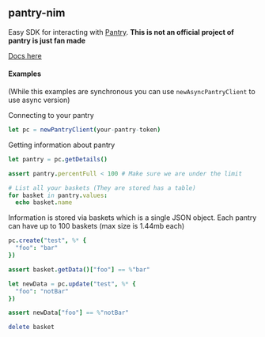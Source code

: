 ## pantry-nim

Easy SDK for interacting with [Pantry](https://getpantry.cloud/). **This is not an official project of pantry is just fan made**

[Docs here](https://tempdocs.netlify.app/pantry/stable)

#### Examples

(While this examples are synchronous you can use `newAsyncPantryClient` to use async version)

Connecting to your pantry

```nim
let pc = newPantryClient(your-pantry-token)
```

Getting information about pantry

```nim
let pantry = pc.getDetails()

assert pantry.percentFull < 100 # Make sure we are under the limit

# List all your baskets (They are stored has a table)
for basket in pantry.values:
  echo basket.name
```

Information is stored via baskets which is a single JSON object.
Each pantry can have up to 100 baskets (max size is 1.44mb each)

```nim
pc.create("test", %* {
  "foo": "bar"
})

assert basket.getData()["foo"] == %"bar"

let newData = pc.update("test", %* {
  "foo": "notBar"
})

assert newData["foo"] == %"notBar"

delete basket
```

